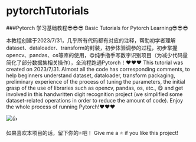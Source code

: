 # pytorchTutorials
###Pytorch 学习基础教程😎😎😎
Basic Tutorials for Pytorch Learning😎😎😎

本教程创建于2023/7/31，几乎所有代码都有对应的注释，帮助初学者理解dataset、dataloader、transform的封装，初步体验调参的过程，初步掌握opencv、pandas、os等库的使用，😋纯手撸手写数字识别项目（为减少代码量简化了部分数据集相关操作），全流程跑通Pytorch！❤️❤️❤️
This tutorial was created on 2023/7/31. Almost all the code has corresponding comments, to help beginners understand dataset, dataloader, transform packaging, preliminary experience of the process of tuning the parameters, the initial grasp of the use of libraries such as opencv, pandas, os, etc., 😋 and get involved in this handwritten digit recognition project (we simplified some dataset-related operations in order to reduce the amount of code). Enjoy the whole process of running Pytorch!❤️❤️❤️

![👍](https://github.com/diaoquesang/pytorchTutorials/tree/main/0.bmp)

如果喜欢本项目的话，留下你的⭐吧！
Give me a ⭐ if you like this project!
